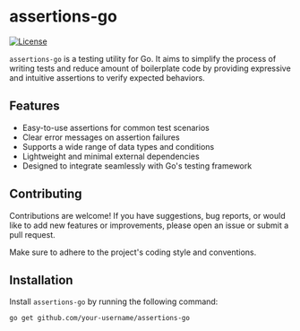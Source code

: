# assertions-go

[![License](https://img.shields.io/github/license/xkamil2/assertions-go)](https://github.com/xkamil2/assertions-go/blob/main/LICENSE)

`assertions-go` is a testing utility for Go. 
It aims to simplify the process of writing tests 
and reduce amount of boilerplate code by providing expressive 
and intuitive assertions to verify expected behaviors.

## Features

- Easy-to-use assertions for common test scenarios
- Clear error messages on assertion failures
- Supports a wide range of data types and conditions
- Lightweight and minimal external dependencies
- Designed to integrate seamlessly with Go's testing framework

## Contributing
Contributions are welcome! 
If you have suggestions, bug reports, or would like to add new 
features or improvements, please open an issue or submit a pull request. 

Make sure to adhere to the project's coding style and conventions.
## Installation

Install `assertions-go` by running the following command:

```shell
go get github.com/your-username/assertions-go
```
